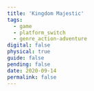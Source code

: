 ```yaml
---
title: 'Kingdom Majestic'
tags:
  - game
  - platform_switch
  - genre_action-adventure
digital: false
physical: true
guide: false
pending: false
date: 2020-09-14
permalink: false
---
```

